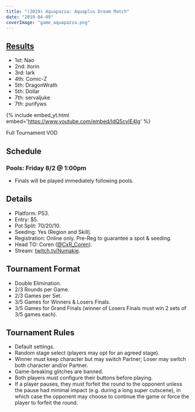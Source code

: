 ```yaml
---
title: "(2019) Aquapazza: Aquaplus Dream Match"
date: "2019-04-09"
coverImage: "game_aquapazza.png"
---
```


## [Results](https://smash.gg/tournament/animevo-2019/events/aquapazza/overview)

- 1st: Nao
- 2nd: itorin
- 3rd: lark
- 4th: Comic-Z
- 5th: DragonWrath
- 5th: Dollar
- 7th: servaljuke
- 7th: purifyws

{% include embed_yt.html embed='https://www.youtube.com/embed/IdQ5cvIE4lg' %}

Full Tournament VOD

## Schedule

### Pools: Friday 8/2 @ 1:00pm

- Finals will be played immediately following pools.

## Details

- Platform: PS3.
- Entry: $5.
- Pot Split: 70/20/10.
- Seeding: Yes (Region and Skill).
- Registration: Online only. Pre-Reg to guarantee a spot & seeding.
- Head TO: Coren ([@CxR\_Coren](https://twitter.com/CxR_Coren)).
- Stream: [twitch.tv/Numakie](http://twitch.tv/Numakie).

## Tournament Format

- Double Elimination.
- 2/3 Rounds per Game.
- 2/3 Games per Set.
- 3/5 Games for Winners & Losers Finals.
- 3/5 Games for Grand Finals (winner of Losers Finals must win 2 sets of 3/5 games each).

## Tournament Rules

- Default settings.
- Random stage select (players may opt for an agreed stage).
- Winner must keep character but may switch Partner; Loser may switch both character and/or Partner.
- Game-breaking glitches are banned.
- Both players must configure their buttons before playing.
- If a player pauses, they must forfeit the round to the opponent unless the pause had minimal impact (e.g. during a long super cutscene), in which case the opponent may choose to continue the game or force the player to forfeit the round.
